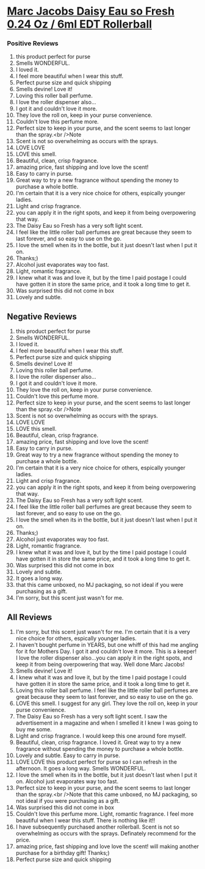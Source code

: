 # [Marc Jacobs Daisy Eau so Fresh 0.24 Oz / 6ml EDT Rollerball](https://products.checkmycream.com/products/Marc-Jacobs-Daisy-Eau-so-Fresh-0.24-Oz-6ml-EDT-Rollerball.html)

### Positive Reviews

<ol>
      <li>this product perfect for purse</li>
      <li>Smells WONDERFUL.</li>
      <li>I loved it.  </li>
      <li>I feel more beautiful when I wear this stuff.</li>
      <li>Perfect purse size and quick shipping</li>
      <li>Smells devine!  Love it!</li>
      <li>Loving this roller ball perfume.  </li>
      <li>I love the roller dispenser also...</li>
      <li>I got it and couldn&#x27;t love it more.</li>
      <li>They love the roll on, keep in your purse convenience.</li>
      <li>Couldn&#x27;t love this perfume more.</li>
      <li>Perfect size to keep in your purse, and the scent seems to last longer than the spray.&lt;br /&gt;Note</li>
      <li>Scent is not so overwhelming as occurs with the sprays.</li>
      <li>LOVE LOVE</li>
      <li>LOVE this smell.</li>
      <li>Beautiful, clean, crisp fragrance.  </li>
      <li>amazing price, fast shipping and love love the scent!</li>
      <li>Easy to carry in purse.</li>
      <li>Great way to try a new fragrance without spending the money to purchase a whole bottle.</li>
      <li>I&#x27;m certain that it is a very nice choice for others, espically younger ladies.</li>
      <li>Light and crisp fragrance.</li>
      <li>you can apply it in the right spots, and keep it from being overpowering that way.</li>
      <li>The Daisy Eau so Fresh has a very soft light scent.</li>
      <li>I feel like the little roller ball perfumes are great because they seem to last forever, and so easy to use on the go.</li>
      <li>I love the smell when its in the bottle, but it just doesn&#x27;t last when I put it on.</li>
      <li>Thanks;)</li>
      <li>Alcohol just evaporates way too fast.</li>
      <li>Light, romantic fragrance.</li>
      <li>I knew what it was and love it, but by the time I paid postage I could have gotten it in store the same price, and it took a long time to get it.</li>
      <li>Was surprised this did not come in box</li>
      <li>Lovely and subtle.</li>
</ol>


<h2>Negative Reviews</h2>
<ol>
<li> this product perfect for purse</li>
<li> Smells WONDERFUL.</li>
<li> I loved it.  </li>
<li> I feel more beautiful when I wear this stuff.</li>
<li> Perfect purse size and quick shipping</li>
<li> Smells devine!  Love it!</li>
<li> Loving this roller ball perfume.  </li>
<li> I love the roller dispenser also...</li>
<li> I got it and couldn&#x27;t love it more.</li>
<li> They love the roll on, keep in your purse convenience.</li>
<li> Couldn&#x27;t love this perfume more.</li>
<li> Perfect size to keep in your purse, and the scent seems to last longer than the spray.&lt;br /&gt;Note</li>
<li> Scent is not so overwhelming as occurs with the sprays.</li>
<li> LOVE LOVE</li>
<li> LOVE this smell.</li>
<li> Beautiful, clean, crisp fragrance.  </li>
<li> amazing price, fast shipping and love love the scent!</li>
<li> Easy to carry in purse.</li>
<li> Great way to try a new fragrance without spending the money to purchase a whole bottle.</li>
<li> I&#x27;m certain that it is a very nice choice for others, espically younger ladies.</li>
<li> Light and crisp fragrance.</li>
<li> you can apply it in the right spots, and keep it from being overpowering that way.</li>
<li> The Daisy Eau so Fresh has a very soft light scent.</li>
<li> I feel like the little roller ball perfumes are great because they seem to last forever, and so easy to use on the go.</li>
<li> I love the smell when its in the bottle, but it just doesn&#x27;t last when I put it on.</li>
<li> Thanks;)</li>
<li> Alcohol just evaporates way too fast.</li>
<li> Light, romantic fragrance.</li>
<li> I knew what it was and love it, but by the time I paid postage I could have gotten it in store the same price, and it took a long time to get it.</li>
<li> Was surprised this did not come in box</li>
<li> Lovely and subtle.</li>
<li> It goes a long way.</li>
<li> that this came unboxed, no MJ packaging, so not ideal if you were purchasing as a gift.</li>
<li> I&#x27;m sorry, but this scent just wasn&#x27;t for me.</li>
</ol>

<h2>All Reviews</h2>

<ol>
    <li> I&#x27;m sorry, but this scent just wasn&#x27;t for me. I&#x27;m certain that it is a very nice choice for others, espically younger ladies.</li>
    <li> I haven&#x27;t bought perfume in YEARS, but one whiff of this had me angling for it for Mothers Day.  I got it and couldn&#x27;t love it more. This is a keeper!  I love the roller dispenser also...you can apply it in the right spots, and keep it from being overpowering that way. Well done Marc Jacobs!</li>
    <li> Smells devine!  Love it!</li>
    <li> I knew what it was and love it, but by the time I paid postage I could have gotten it in store the same price, and it took a long time to get it.</li>
    <li> Loving this roller ball perfume.  I feel like the little roller ball perfumes are great because they seem to last forever, and so easy to use on the go.</li>
    <li> LOVE this smell. I suggest for any girl. They love the roll on, keep in your purse convenience.</li>
    <li> The Daisy Eau so Fresh has a very soft light scent. I saw the advertisement in a magazine and when I smelled it I knew I was going to buy me some.</li>
    <li> Light and crisp fragrance. I would keep this one around fore myself.</li>
    <li> Beautiful, clean, crisp fragrance.  I loved it.  Great way to try a new fragrance without spending the money to purchase a whole bottle.</li>
    <li> Lovely and subtle. Easy to carry in purse.</li>
    <li> LOVE LOVE this product perfect for purse so I can refresh in the afternoon. It goes a long way. Smells WONDERFUL.</li>
    <li> I love the smell when its in the bottle, but it just doesn&#x27;t last when I put it on. Alcohol just evaporates way too fast.</li>
    <li> Perfect size to keep in your purse, and the scent seems to last longer than the spray.&lt;br /&gt;Note that this came unboxed, no MJ packaging, so not ideal if you were purchasing as a gift.</li>
    <li> Was surprised this did not come in box</li>
    <li> Couldn&#x27;t love this perfume more. Light, romantic fragrance. I feel more beautiful when I wear this stuff. There is nothing like it!!</li>
    <li> I have subsequently purchased another rollerball. Scent is not so overwhelming as occurs with the sprays. Definately recommend for the price.</li>
    <li> amazing price, fast shipping and love love the scent! will making another purchase for a birthday gift! Thanks;)</li>
    <li> Perfect purse size and quick shipping</li>
</ol>




